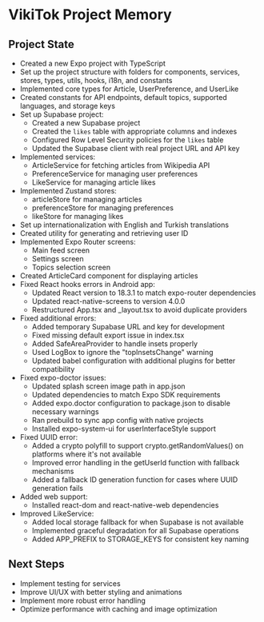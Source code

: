 # VikiTok Project Memory

## Project State
- Created a new Expo project with TypeScript
- Set up the project structure with folders for components, services, stores, types, utils, hooks, i18n, and constants
- Implemented core types for Article, UserPreference, and UserLike
- Created constants for API endpoints, default topics, supported languages, and storage keys
- Set up Supabase project:
  - Created a new Supabase project
  - Created the `likes` table with appropriate columns and indexes
  - Configured Row Level Security policies for the `likes` table
  - Updated the Supabase client with real project URL and API key
- Implemented services:
  - ArticleService for fetching articles from Wikipedia API
  - PreferenceService for managing user preferences
  - LikeService for managing article likes
- Implemented Zustand stores:
  - articleStore for managing articles
  - preferenceStore for managing preferences
  - likeStore for managing likes
- Set up internationalization with English and Turkish translations
- Created utility for generating and retrieving user ID
- Implemented Expo Router screens:
  - Main feed screen
  - Settings screen
  - Topics selection screen
- Created ArticleCard component for displaying articles
- Fixed React hooks errors in Android app:
  - Updated React version to 18.3.1 to match expo-router dependencies
  - Updated react-native-screens to version 4.0.0
  - Restructured App.tsx and _layout.tsx to avoid duplicate providers
- Fixed additional errors:
  - Added temporary Supabase URL and key for development
  - Fixed missing default export issue in index.tsx
  - Added SafeAreaProvider to handle insets properly
  - Used LogBox to ignore the "topInsetsChange" warning
  - Updated babel configuration with additional plugins for better compatibility
- Fixed expo-doctor issues:
  - Updated splash screen image path in app.json
  - Updated dependencies to match Expo SDK requirements
  - Added expo.doctor configuration to package.json to disable necessary warnings
  - Ran prebuild to sync app config with native projects
  - Installed expo-system-ui for userInterfaceStyle support
- Fixed UUID error:
  - Added a crypto polyfill to support crypto.getRandomValues() on platforms where it's not available
  - Improved error handling in the getUserId function with fallback mechanisms
  - Added a fallback ID generation function for cases where UUID generation fails
- Added web support:
  - Installed react-dom and react-native-web dependencies
- Improved LikeService:
  - Added local storage fallback for when Supabase is not available
  - Implemented graceful degradation for all Supabase operations
  - Added APP_PREFIX to STORAGE_KEYS for consistent key naming

## Next Steps
- Implement testing for services
- Improve UI/UX with better styling and animations
- Implement more robust error handling
- Optimize performance with caching and image optimization

